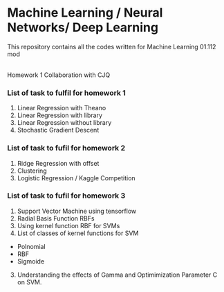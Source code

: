 # Machine Learning / Neural Networks/ Deep Learning
This repository contains all the codes written for Machine Learning 01.112 mod

<br>Homework 1 Collaboration with CJQ<br/>



### List of task to fulfil for homework 1
1. Linear Regression with Theano
2. Linear Regression with library
3. Linear Regression without library
4. Stochastic Gradient Descent

### List of task to fufil for homework 2
1. Ridge Regression with offset
2. Clustering
3. Logistic Regression / Kaggle Competition

### List of task to fufil for homework 3
1. Support Vector Machine using tensorflow
2. Radial Basis Function RBFs 
3. Using kernel function RBF for SVMs
4. List of classes of kernel functions for SVM
  * Polnomial
  * RBF
  * Sigmoide
3. Understanding the effects of Gamma and Optimimization Parameter C on SVM.
